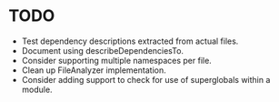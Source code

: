 # TODO

- Test dependency descriptions extracted from actual files.
- Document using describeDependenciesTo. 
- Consider supporting multiple namespaces per file.
- Clean up FileAnalyzer implementation.
- Consider adding support to check for use of superglobals within a module.